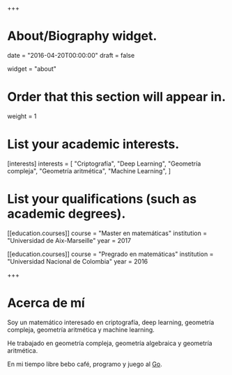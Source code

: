 +++
# About/Biography widget.

date = "2016-04-20T00:00:00"
draft = false

widget = "about"

# Order that this section will appear in.
weight = 1

# List your academic interests.
[interests]
  interests = [
    "Criptografía",
    "Deep Learning",
    "Geometría compleja",
    "Geometría aritmética",
    "Machine Learning",
]

# List your qualifications (such as academic degrees).
[[education.courses]]
  course = "Master en matemáticas"
  institution = "Universidad de Aix-Marseille"
  year = 2017

[[education.courses]]
  course = "Pregrado en matemáticas"
  institution = "Universidad Nacional de Colombia"
  year = 2016
 
+++

# Acerca de mí

Soy un matemático interesado en criptografía, deep learning, geometría compleja, geometría aritmética y machine learning.

He trabajado en geometría compleja, geometría algebraica y geometría aritmética.

En mi tiempo libre bebo café, programo y juego al [Go](http://en.wikipedia.org/wiki/Go_%28game%29).
